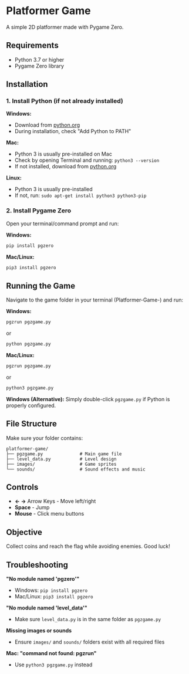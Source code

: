 # Platformer Game

A simple 2D platformer made with Pygame Zero.

## Requirements

- Python 3.7 or higher
- Pygame Zero library

## Installation

### 1. Install Python (if not already installed)

**Windows:**
- Download from [python.org](https://www.python.org/downloads/)
- During installation, check "Add Python to PATH"

**Mac:**
- Python 3 is usually pre-installed on Mac
- Check by opening Terminal and running: `python3 --version`
- If not installed, download from [python.org](https://www.python.org/downloads/)

**Linux:**
- Python 3 is usually pre-installed
- If not, run: `sudo apt-get install python3 python3-pip`

### 2. Install Pygame Zero

Open your terminal/command prompt and run:

**Windows:**
```bash
pip install pgzero
```

**Mac/Linux:**
```bash
pip3 install pgzero
```

## Running the Game

Navigate to the game folder in your terminal (Platformer-Game-) and run:

**Windows:**
```bash
pgzrun pgzgame.py
```
or
```bash
python pgzgame.py
```

**Mac/Linux:**
```bash
pgzrun pgzgame.py
```
or
```bash
python3 pgzgame.py
```

**Windows (Alternative):**
Simply double-click `pgzgame.py` if Python is properly configured.

## File Structure

Make sure your folder contains:
```
platformer-game/
├── pgzgame.py              # Main game file
├── level_data.py           # Level design
├── images/                 # Game sprites
└── sounds/                 # Sound effects and music
```

## Controls

- **← →** Arrow Keys - Move left/right
- **Space** - Jump
- **Mouse** - Click menu buttons

## Objective

Collect coins and reach the flag while avoiding enemies. Good luck!

## Troubleshooting

**"No module named 'pgzero'"**
- Windows: `pip install pgzero`
- Mac/Linux: `pip3 install pgzero`

**"No module named 'level_data'"**
- Make sure `level_data.py` is in the same folder as `pgzgame.py`

**Missing images or sounds**
- Ensure `images/` and `sounds/` folders exist with all required files

**Mac: "command not found: pgzrun"**
- Use `python3 pgzgame.py` instead